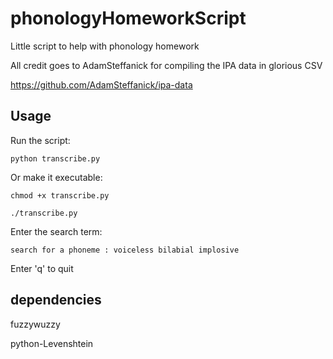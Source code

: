 # phonologyHomeworkScript
Little script to help with phonology homework

All credit goes to AdamSteffanick for compiling the IPA data in glorious CSV

https://github.com/AdamSteffanick/ipa-data

## Usage
Run the script:

`python transcribe.py`

Or make it executable:

`chmod +x transcribe.py`

`./transcribe.py`

Enter the search term:

`search for a phoneme : voiceless bilabial implosive`

Enter 'q' to quit

## dependencies
fuzzywuzzy

python-Levenshtein
